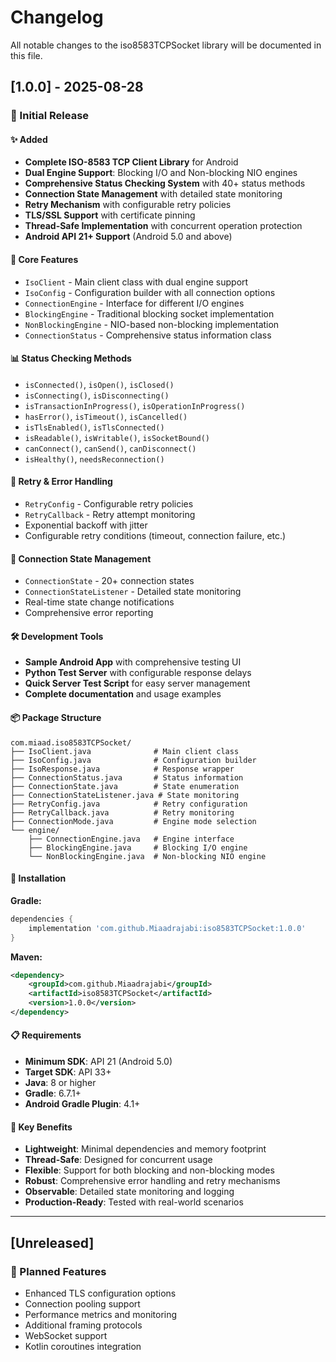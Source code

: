 # Changelog

All notable changes to the iso8583TCPSocket library will be documented in this file.

## [1.0.0] - 2025-08-28

### 🎉 Initial Release

#### ✨ Added
- **Complete ISO-8583 TCP Client Library** for Android
- **Dual Engine Support**: Blocking I/O and Non-blocking NIO engines
- **Comprehensive Status Checking System** with 40+ status methods
- **Connection State Management** with detailed state monitoring
- **Retry Mechanism** with configurable retry policies
- **TLS/SSL Support** with certificate pinning
- **Thread-Safe Implementation** with concurrent operation protection
- **Android API 21+ Support** (Android 5.0 and above)

#### 🔧 Core Features
- `IsoClient` - Main client class with dual engine support
- `IsoConfig` - Configuration builder with all connection options
- `ConnectionEngine` - Interface for different I/O engines
- `BlockingEngine` - Traditional blocking socket implementation
- `NonBlockingEngine` - NIO-based non-blocking implementation
- `ConnectionStatus` - Comprehensive status information class

#### 📊 Status Checking Methods
- `isConnected()`, `isOpen()`, `isClosed()`
- `isConnecting()`, `isDisconnecting()`
- `isTransactionInProgress()`, `isOperationInProgress()`
- `hasError()`, `isTimeout()`, `isCancelled()`
- `isTlsEnabled()`, `isTlsConnected()`
- `isReadable()`, `isWritable()`, `isSocketBound()`
- `canConnect()`, `canSend()`, `canDisconnect()`
- `isHealthy()`, `needsReconnection()`

#### 🔄 Retry & Error Handling
- `RetryConfig` - Configurable retry policies
- `RetryCallback` - Retry attempt monitoring
- Exponential backoff with jitter
- Configurable retry conditions (timeout, connection failure, etc.)

#### 📡 Connection State Management
- `ConnectionState` - 20+ connection states
- `ConnectionStateListener` - Detailed state monitoring
- Real-time state change notifications
- Comprehensive error reporting

#### 🛠️ Development Tools
- **Sample Android App** with comprehensive testing UI
- **Python Test Server** with configurable response delays
- **Quick Server Test Script** for easy server management
- **Complete documentation** and usage examples

#### 📦 Package Structure
```
com.miaad.iso8583TCPSocket/
├── IsoClient.java              # Main client class
├── IsoConfig.java              # Configuration builder
├── IsoResponse.java            # Response wrapper
├── ConnectionStatus.java       # Status information
├── ConnectionState.java        # State enumeration
├── ConnectionStateListener.java # State monitoring
├── RetryConfig.java            # Retry configuration
├── RetryCallback.java          # Retry monitoring
├── ConnectionMode.java         # Engine mode selection
└── engine/
    ├── ConnectionEngine.java   # Engine interface
    ├── BlockingEngine.java     # Blocking I/O engine
    └── NonBlockingEngine.java  # Non-blocking NIO engine
```

#### 🚀 Installation

**Gradle:**
```gradle
dependencies {
    implementation 'com.github.Miaadrajabi:iso8583TCPSocket:1.0.0'
}
```

**Maven:**
```xml
<dependency>
    <groupId>com.github.Miaadrajabi</groupId>
    <artifactId>iso8583TCPSocket</artifactId>
    <version>1.0.0</version>
</dependency>
```

#### 📋 Requirements
- **Minimum SDK**: API 21 (Android 5.0)
- **Target SDK**: API 33+
- **Java**: 8 or higher
- **Gradle**: 6.7.1+
- **Android Gradle Plugin**: 4.1+

#### 🎯 Key Benefits
- **Lightweight**: Minimal dependencies and memory footprint
- **Thread-Safe**: Designed for concurrent usage
- **Flexible**: Support for both blocking and non-blocking modes
- **Robust**: Comprehensive error handling and retry mechanisms
- **Observable**: Detailed state monitoring and logging
- **Production-Ready**: Tested with real-world scenarios

---

## [Unreleased]

### 🔮 Planned Features
- Enhanced TLS configuration options
- Connection pooling support
- Performance metrics and monitoring
- Additional framing protocols
- WebSocket support
- Kotlin coroutines integration
